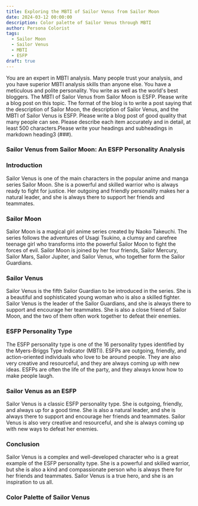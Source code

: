 ```yaml
---
title: Exploring the MBTI of Sailor Venus from Sailor Moon
date: 2024-03-12 00:00:00
description: Color palette of Sailor Venus through MBTI
author: Persona Colorist
tags:
  - Sailor Moon
  - Sailor Venus
  - MBTI
  - ESFP
draft: true
---
```


You are an expert in MBTI analysis. Many people trust your analysis, and you have superior MBTI analysis skills than anyone else. You have a meticulous and polite personality. You write as well as the world's best bloggers. The MBTI of Sailor Venus from Sailor Moon is ESFP. Please write a blog post on this topic. The format of the blog is to write a post saying that the description of Sailor Moon, the description of Sailor Venus, and the MBTI of Sailor Venus is ESFP. Please write a blog post of good quality that many people can see. Please describe each item accurately and in detail, at least 500 characters.Please write your headings and subheadings in markdown heading3 (###).


### Sailor Venus from Sailor Moon: An ESFP Personality Analysis

### Introduction

Sailor Venus is one of the main characters in the popular anime and manga series Sailor Moon. She is a powerful and skilled warrior who is always ready to fight for justice. Her outgoing and friendly personality makes her a natural leader, and she is always there to support her friends and teammates.

### Sailor Moon

Sailor Moon is a magical girl anime series created by Naoko Takeuchi. The series follows the adventures of Usagi Tsukino, a clumsy and carefree teenage girl who transforms into the powerful Sailor Moon to fight the forces of evil. Sailor Moon is joined by her four friends, Sailor Mercury, Sailor Mars, Sailor Jupiter, and Sailor Venus, who together form the Sailor Guardians.

### Sailor Venus

Sailor Venus is the fifth Sailor Guardian to be introduced in the series. She is a beautiful and sophisticated young woman who is also a skilled fighter. Sailor Venus is the leader of the Sailor Guardians, and she is always there to support and encourage her teammates. She is also a close friend of Sailor Moon, and the two of them often work together to defeat their enemies.

### ESFP Personality Type

The ESFP personality type is one of the 16 personality types identified by the Myers-Briggs Type Indicator (MBTI). ESFPs are outgoing, friendly, and action-oriented individuals who love to be around people. They are also very creative and resourceful, and they are always coming up with new ideas. ESFPs are often the life of the party, and they always know how to make people laugh.

### Sailor Venus as an ESFP

Sailor Venus is a classic ESFP personality type. She is outgoing, friendly, and always up for a good time. She is also a natural leader, and she is always there to support and encourage her friends and teammates. Sailor Venus is also very creative and resourceful, and she is always coming up with new ways to defeat her enemies.

### Conclusion

Sailor Venus is a complex and well-developed character who is a great example of the ESFP personality type. She is a powerful and skilled warrior, but she is also a kind and compassionate person who is always there for her friends and teammates. Sailor Venus is a true hero, and she is an inspiration to us all.



### Color Palette of Sailor Venus



